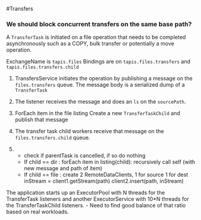 #Transfers

### We should block concurrent transfers on the same base path? 

A `TransferTask` is initiated on a file operation that needs to be completed asynchronously such as a COPY, 
bulk transfer or potentially a move operation. 

ExchangeName is `tapis.files`
Bindings are on `tapis.files.transfers` and `tapis.files.transfers.child`

1) TransfersService initiates the operation by publishing a message on the `files.transfers` queue. 
The message body is a serialized dump of a `TransferTask`


2) The listener receives the message and does an `ls` on the `sourcePath`. 

3) ForEach item in the file listing
     Create a new `TransferTaskChild` and publish that message

4) The transfer task child workers receive that message on the `files.transfers.child` queue. 

5) 
    - check if parentTask is cancelled, if so do nothing
    - If child == dir :
        forEach item in listing(child): 
            recursively call self (with new message and path of item)   
    - If child == file : 
        create 2 RemoteDataClients, 1 for source 1 for dest
        inStream = client1.getStream(path)
        client2.insert(path, inStream)

The application starts up an ExecutorPool with N threads for the TransferTask listeners and another
ExecutorService with 10*N threads for the TransferTaskChild listeners. 
    - Need to find good balance of that ratio based on real workloads.  
